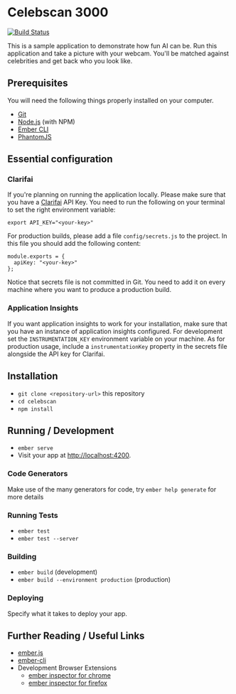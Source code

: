 # Celebscan 3000

[![Build Status](https://travis-ci.org/infosupport/celebscan.svg?branch=master)](https://travis-ci.org/infosupport/celebscan)

This is a sample application to demonstrate how fun AI can be.
Run this application and take a picture with your webcam. 
You'll be matched against celebrities and get back who you look like.

## Prerequisites

You will need the following things properly installed on your computer.

* [Git](https://git-scm.com/)
* [Node.js](https://nodejs.org/) (with NPM)
* [Ember CLI](https://ember-cli.com/)
* [PhantomJS](http://phantomjs.org/)

## Essential configuration
### Clarifai
If you're planning on running the application locally. Please make sure that you have a [Clarifai](https://clarifai.com) API Key. You need to run the following on your terminal to set the right environment variable:

```
export API_KEY="<your-key>"
```

For production builds, please add a file `config/secrets.js` to the project. In this file you should add
the following content:

```
module.exports = {
  apiKey: "<your-key>"
};
```

Notice that secrets file is not committed in Git. You need to add it on every machine where you want to produce
a production build.

### Application Insights
If you want application insights to work for your installation, make sure that you have an instance of application insights configured.
For development set the `INSTRUMENTATION_KEY` environment variable on your machine. As for production usage, include
a `instrumentationKey` property in the secrets file alongside the API key for Clarifai.

## Installation

* `git clone <repository-url>` this repository
* `cd celebscan`
* `npm install`

## Running / Development

* `ember serve`
* Visit your app at [http://localhost:4200](http://localhost:4200).

### Code Generators

Make use of the many generators for code, try `ember help generate` for more details

### Running Tests

* `ember test`
* `ember test --server`

### Building

* `ember build` (development)
* `ember build --environment production` (production)

### Deploying

Specify what it takes to deploy your app.

## Further Reading / Useful Links

* [ember.js](http://emberjs.com/)
* [ember-cli](https://ember-cli.com/)
* Development Browser Extensions
  * [ember inspector for chrome](https://chrome.google.com/webstore/detail/ember-inspector/bmdblncegkenkacieihfhpjfppoconhi)
  * [ember inspector for firefox](https://addons.mozilla.org/en-US/firefox/addon/ember-inspector/)
